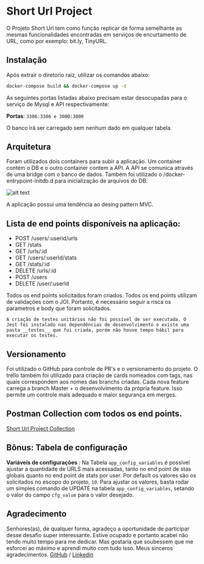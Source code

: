 # Short Url Project

O Projeto Short Url tem como função replicar de forma semelhante as mesmas funcionalidades encontradas em serviços de encurtamento de URL, como por exemplo: bit.ly, TinyURL.

## Instalação

Após extrair o diretorio raiz, utilizar os comandos abaixo:

```bash
docker-compose build && docker-compose up -d
```

As seguintes portas listadas abaixo precisam estar desocupadas para o serviço de Mysql e API respectivamente:

**Portas**: `3306:3306 e 3000:3000`

O banco irá ser carregado sem nenhum dado em qualquer tabela.

## Arquitetura

Foram utilizados dois containers para subir a aplicação. Um container contém o DB e o outro container contem a API. A API se comunica através de uma bridge com o banco de dados. Também foi utilizado o /docker-entrypoint-initdb.d para inicialização de arquivos do DB. 

![alt text](https://i.imgur.com/q68HS6S.png)

A aplicação possui uma tendência ao desing pattern MVC. 

## Lista de end points disponíveis na aplicação:

- POST /users/:userid/urls 
- GET /stats 
- GET /urls/:id 
- GET /users/:userId/stats 
- GET /stats/:id 
- DELETE /urls/:id 
- POST /users 
- DELETE /user/:userId

Todos os end points solicitados foram criados. Todos os end points utilizam de validações com o JOI. Portanto, é necessário seguir a risca os parametros e body que foram solicitados. 

`A criação de testes unitários não foi possível de ser executada. O Jest foi instalado nas dependências de desenvolvimento e existe uma pasta __testes__ que foi criada, porém não houve tempo hábil para executar os testes.`  

## Versionamento 

Foi utilizado o GitHub para controle de PR's e o versionamento do projeto. O trello também foi utilizado para criação de cards nomeados com tags, nas quais correspondem aos nomes das branchs criadas. Cada nova feature carrega a branch Master + o desenvolvimento da própria feature. Isso permite um controle mais adequado e maior segurança em merges. 

## Postman Collection com todos os end points.

[Short Url Project Collection](https://www.getpostman.com/collections/621f600481de63c23a6f)


## Bônus: Tabela de configuração

**Variáveis de configurações** : Na Tabela `app_config_variables` é possível ajustar a quantidade de URLS mais acessadas, tanto no end point de stas globais quanto no end point de stats por user. Por default os valores são os solicitados no escopo do projeto, `10`. Para ajustar os valores, basta rodar um simples comando de UPDATE na tabela `app_config_variables`, setando o valor do campo `cfg_value` para o valor desejado.


## Agradecimento

Senhores(as), de qualquer forma, agradeço a oportunidade de participar desse desafio super interessante. Estive ocupado e portanto acabei não tendo muito tempo para me dedicar. Mas gostaria que soubessem que me esforcei ao máximo e aprendi muito com tudo isso. Meus sinceros agradecimentos. 
[GitHub](https://github.com/gcmonteiro02)  /  [Linkedin](https://www.linkedin.com/in/gcmonteiru/)